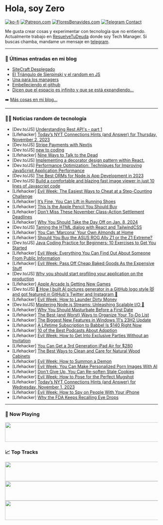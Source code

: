 # Hola, soy Zero

[![ko-fi](https://ko-fi.com/img/githubbutton_sm.svg)](https://ko-fi.com/J3J4N0LUK)
[![Patreon.com](https://img.shields.io/endpoint.svg?url=https%3A%2F%2Fshieldsio-patreon.vercel.app%2Fapi%3Fusername%3Dzerodragon%26type%3Dpatrons&style=for-the-badge)](https://patreon.com/zerodragon)
[![FloresBenavides.com](https://img.shields.io/website?down_message=oops&label=MiBlog&style=for-the-badge&up_message=online&url=https%3A%2F%2Ffloresbenavides.com)](https://floresbenavides.com)
[![Telegram Contact](https://img.shields.io/badge/escr%C3%ADbeme-ZeroDragon-%2326A5E4?style=for-the-badge&logo=telegram)](https://t.me/zerodragon)

Me gusta crear cosas y experimentar con tecnología que no entiendo.
Actualmente trabajo en [ResuelveTuDeuda](http://github.com/resuelve) donde soy Tech Manager.
Si buscas chamba, mandame un mensaje en [telegram](https://t.me/zerodragon).

---

### 📕 Últimas entradas en mi blog
<!-- BLOG-POST-LIST:START -->
- [SiteCraft Desplegado](https://floresbenavides.com/sitecraft-desplegado/)
- [El Triángulo de Sierpinski y el random en JS](https://floresbenavides.com/el-triangulo-de-sierpinski-y-el-random-en-js/)
- [Una para los managers](https://floresbenavides.com/una-para-los-managers/)
- [Embelleciendo el github](https://floresbenavides.com/embelleciendo-el-github/)
- [Dicen que el espacio es infinito y que se está expandiendo…](https://floresbenavides.com/dicen-que-el-espacio-es-infinito-y-que-se-esta-expandiendo/)
<!-- BLOG-POST-LIST:END -->

➡️ [Más cosas en mi blog...](https://floresbenavides.com)

---

### 👨‍💻 Noticias random de tecnología
<!-- TECH-POSTS:START -->
- [Dev.to/JS] [Understanding Rest API&#39;s - part 1](https://dev.to/emmyjaff/understanding-rest-apis-part-1-482o)
- [Lifehacker] [Today’s NYT Connections Hints &lpar;and Answer&rpar; for Thursday, November 2, 2023](https://lifehacker.com/nyt-connections-answer-today-november-2-2023-1850980019)
- [Dev.to/JS] [Stripe Payments with Nextjs](https://dev.to/jeremypersing/stripe-payments-with-nextjs-5fnl)
- [Dev.to/JS] [new to coding](https://dev.to/redcodes/new-to-coding-1g8c)
- [Lifehacker] [Nine Ways to Talk to the Dead](https://lifehacker.com/9-ways-to-talk-to-the-dead-1849556416)
- [Dev.to/JS] [Implementing a decorator design pattern within React.](https://dev.to/elihood/implementing-a-decorator-design-pattern-within-react-gno)
- [Dev.to/JS] [Performance Optimization: Techniques for Improving JavaScript Application Performance](https://dev.to/outstandingvick/performance-optimization-techniques-for-improving-javascript-application-performance-331d)
- [Dev.to/JS] [The Best ORMs for Node.js App Development in 2023](https://dev.to/victor1890/the-best-orms-for-nodejs-app-development-in-2023-1blk)
- [Dev.to/JS] [Build a comfortable and blazing fast image viewer in just 10 lines of Javascript code](https://dev.to/efpage/build-a-comfortable-and-blazing-fast-image-viewer-in-just-10-lines-of-javascript-code-5gad)
- [Lifehacker] [Evil Week: The Easiest Ways to Cheat at a Step-Counting Challenge](https://lifehacker.com/how-to-cheat-at-a-step-counting-challenge-1839476401)
- [Lifehacker] [It’s Fine, You Can Lift in Running Shoes](https://lifehacker.com/it-s-fine-you-can-lift-in-running-shoes-1850982430)
- [Lifehacker] [This Is the Apple Pencil You Should Buy](https://lifehacker.com/apple-pencil-review-1850981746)
- [Lifehacker] [Don&#39;t Miss These November Class-Action Settlement Deadlines](https://lifehacker.com/class-action-settlements-2023-1850797441)
- [Lifehacker] [Why You Should Take the Day Off on Jan. 8, 2024](https://lifehacker.com/why-you-should-take-the-day-off-on-jan-8-2024-1850981604)
- [Dev.to/JS] [Taming the HTML dialog with React and TailwindCSS](https://dev.to/fibonacid/taming-the-html-dialog-with-react-and-tailwindcss-5hec)
- [Lifehacker] [You Can &#39;Marcona&#39; Your Own Almonds at Home](https://lifehacker.com/you-can-marcona-your-almonds-at-home-1849695840)
- [Lifehacker] [Should You Buy the ASUS ROG Ally Z1 or the Z1 Extreme?](https://lifehacker.com/asus-rog-ally-z1-versus-z1-extreme-comparison-1850981011)
- [Dev.to/JS] [Java Coding Practice for Beginners: 10 Exercises to Get You Started](https://dev.to/devme/java-coding-practice-for-beginners-10-exercises-to-get-you-started-4849)
- [Lifehacker] [Evil Week: Everything You Can Find Out About Someone From Public Information](https://lifehacker.com/evil-week-everything-you-can-find-out-about-someone-fr-1850981103)
- [Lifehacker] [Evil Week: Pass Off Cheap Baked Goods As the Expensive Stuff](https://lifehacker.com/evil-week-pass-off-cheap-baked-goods-as-the-expensive-1850980950)
- [Dev.to/JS] [Why you should start profiling your application on the production](https://dev.to/axotion/why-you-should-start-profiling-the-production-1hom)
- [Lifehacker] [Apple Arcade Is Getting New Games](https://lifehacker.com/apple-arcade-is-getting-new-games-1850980518)
- [Dev.to/JS] [🚀 How I built AI pictures generator in a GitHub logo style 😻 and got featured in GitHub&#39;s Twitter and Instagram 🤯](https://dev.to/garrrikkotua/how-i-built-ai-pictures-generator-in-a-github-logo-style-and-got-featured-in-githubs-twitter-and-instagram-5226)
- [Lifehacker] [Evil Week: How to Launder Dirty Money](https://lifehacker.com/how-to-launder-dirty-money-1849595817)
- [Dev.to/JS] [Mastering Node.js Streams: Unleashing Scalable I/O 🚀](https://dev.to/rahulladumor/mastering-nodejs-streams-unleashing-scalable-io-2jmk)
- [Lifehacker] [Why You Should Masturbate Before a First Date](https://lifehacker.com/why-you-should-masturbate-before-a-first-date-1850978919)
- [Lifehacker] [The Best &lpar;and Worst&rpar; Ways to Organize Your To-Do List](https://lifehacker.com/the-best-and-worst-ways-to-organize-your-to-do-list-1850980235)
- [Lifehacker] [The Biggest New Features in Windows 11&#39;s 23H2 Update](https://lifehacker.com/best-new-features-windows-11-23h2-update-1850860890)
- [Lifehacker] [A Lifetime Subscription to Babbel Is $140 Right Now](https://lifehacker.com/a-lifetime-subscription-to-babbel-is-140-right-now-1850974860)
- [Lifehacker] [10 of the Best Podcasts About Adoption](https://lifehacker.com/best-adoption-podcasts-1850976630)
- [Lifehacker] [Evil Week: How to Get Into Exclusive Parties Without an Invitation](https://lifehacker.com/how-to-get-into-exclusive-parties-and-clubs-without-an-1453378483)
- [Lifehacker] [You Can Get a 3rd Generation iPad Air for $280](https://lifehacker.com/you-can-get-a-3rd-generation-ipad-air-for-280-1850974914)
- [Lifehacker] [The Best Ways to Clean and Care for Natural Wood Cabinets](https://lifehacker.com/the-best-ways-to-clean-and-care-for-natural-wood-cabine-1850978380)
- [Lifehacker] [Evil Week: How to Summon a Demon](https://lifehacker.com/how-to-summon-a-demon-1848558679)
- [Lifehacker] [Evil Week: You Can Make Personalized Porn Images With AI](https://lifehacker.com/evil-week-you-can-make-personalized-porn-images-with-a-1850978902)
- [Lifehacker] [Don&#39;t Give Up, You Can Re-soften Stale Cookies](https://lifehacker.com/how-to-re-soften-stale-cookies-1850978028)
- [Lifehacker] [Evil Week: How to Pose for the Perfect Mugshot](https://lifehacker.com/how-to-pose-for-the-perfect-mugshot-1850290334)
- [Lifehacker] [Today’s NYT Connections Hints &lpar;and Answer&rpar; for Wednesday, November 1, 2023](https://lifehacker.com/nyt-connections-answer-today-november-1-2023-1850976152)
- [Lifehacker] [Evil Week: How to Spy on People With Your iPhone](https://lifehacker.com/evil-week-how-to-spy-on-people-with-your-iphone-1850977875)
- [Lifehacker] [Why the FDA Keeps Recalling Eye Drops](https://lifehacker.com/why-the-fda-keeps-recalling-eye-drops-1850977755)<!-- TECH-POSTS:END -->

---

### 🎵 Now Playing
<a href="https://spotify-now-playing-dun.vercel.app/now-playing?open"><img src="https://spotify-now-playing-dun.vercel.app/now-playing" width="540" height="64"></a>

### 📈 Top Tracks
<a href="https://spotify-now-playing-dun.vercel.app/top-tracks?i=1&open"><img src="https://spotify-now-playing-dun.vercel.app/top-tracks?i=1" width="540" height="64"></a>
<a href="https://spotify-now-playing-dun.vercel.app/top-tracks?i=2&open"><img src="https://spotify-now-playing-dun.vercel.app/top-tracks?i=2" width="540" height="64"></a>
<a href="https://spotify-now-playing-dun.vercel.app/top-tracks?i=3&open"><img src="https://spotify-now-playing-dun.vercel.app/top-tracks?i=3" width="540" height="64"></a>
